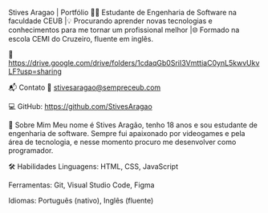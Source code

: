 Stives Aragao | Portfólio 👨‍🎓 Estudante de Engenharia de Software na faculdade CEUB |💡 Procurando aprender novas tecnologias e conhecimentos para me tornar um profissional melhor |🌐 Formado na escola CEMI do Cruzeiro, fluente em inglês.

📃 https://drive.google.com/drive/folders/1cdaqGb0SriI3VmttiaC0ynL5kwvUkvLF?usp=sharing

📬 Contato 📧 stivesaragao@sempreceub.com

💻 GitHub: https://github.com/StivesAragao

🧠 Sobre Mim Meu nome é Stives Aragão, tenho 18 anos e sou estudante de engenharia de software. Sempre fui apaixonado por videogames e pela área de tecnologia, e nesse momento procuro me desenvolver como programador.

🛠️ Habilidades Linguagens: HTML, CSS, JavaScript

Ferramentas: Git, Visual Studio Code, Figma

Idiomas: Português (nativo), Inglês (fluente)
